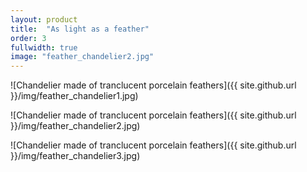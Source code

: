 ```yaml
---
layout: product
title:  "As light as a feather"
order: 3
fullwidth: true
image: "feather_chandelier2.jpg"
---
```




![Chandelier made of tranclucent porcelain feathers]({{ site.github.url }}/img/feather_chandelier1.jpg)

![Chandelier made of tranclucent porcelain feathers]({{ site.github.url }}/img/feather_chandelier2.jpg)

![Chandelier made of tranclucent porcelain feathers]({{ site.github.url }}/img/feather_chandelier3.jpg)
